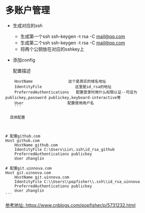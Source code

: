 # 多账户管理

* 生成对应的ssh
  + 生成第一个ssh ssh-keygen -t rsa -C mail@qq.com
  + 生成第二个ssh ssh-keygen -t rsa -C mail@qq.com
  + 将两个公钥放在对应的sshkey上
* 添加config

  配置描述

    

``` 
    HostName 　　　　　　　   这个是真实的域名地址
    IdentityFile 　　　　　　　  这里是id_rsa的地址
    PreferredAuthentications   配置登录时用什么权限认证--可设为publickey,password publickey,keyboard-interactive等
    User 　　　　　　　　　　　配置使用用户名
    ```

  具体配置

    

``` 
    # 配置github.com
    Host github.com                 
        HostName github.com
        IdentityFile C:\Users\Lin\.ssh\id_rsa_github
        PreferredAuthentications publickey
        User zhanglin

    # 配置git.uinnova.com
    Host git.uinnova.com
        HostName git.uinnova.com
        IdentityFile C:\\Users\\popfisher\\.ssh\\id_rsa_uinnova
        PreferredAuthentications publickey
        User zhanglin
    ```

[参考地址: ](https://www.cnblogs.com/popfisher/p/5731232.html)https://www.cnblogs.com/popfisher/p/5731232.html

